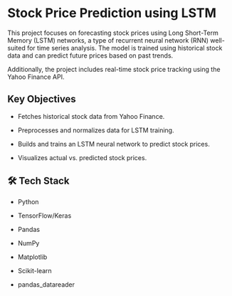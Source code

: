# Stock Price Prediction using LSTM 

This project focuses on forecasting stock prices using Long Short-Term Memory (LSTM) networks, a type of recurrent neural network (RNN) well-suited for time series analysis. The model is trained using historical stock data and can predict future prices based on past trends.

Additionally, the project includes real-time stock price tracking using the Yahoo Finance API.

## Key Objectives

- Fetches historical stock data from Yahoo Finance.

- Preprocesses and normalizes data for LSTM training.

- Builds and trains an LSTM neural network to predict stock prices.

- Visualizes actual vs. predicted stock prices.

## 🛠️ Tech Stack

- Python

- TensorFlow/Keras

- Pandas

- NumPy

- Matplotlib

- Scikit-learn

- pandas_datareader
